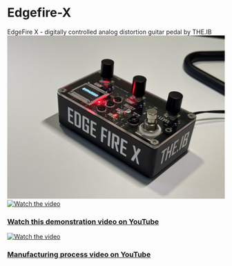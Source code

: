# Edgefire-X
EdgeFire X - digitally controlled analog distortion guitar pedal by THE.IB
![image alt](https://github.com/BinethGeesara/Edgefire-X/blob/5ec6e6c731a230eab126ec40c3ab17d68d9ae421/IMG_3301.jpg)
[![Watch the video](https://img.youtube.com/vi/9nkfAn1ZH9s/maxresdefault.jpg)](https://youtu.be/9nkfAn1ZH9s)

### [Watch this demonstration video on YouTube](https://youtu.be/9nkfAn1ZH9s)

[![Watch the video](https://img.youtube.com/vi/-ZHIhmZxhoI/maxresdefault.jpg)](https://youtu.be/-ZHIhmZxhoI)

### [Manufacturing process video on YouTube](https://youtu.be/-ZHIhmZxhoI)
